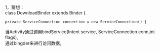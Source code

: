 1，猜想：      
 class DownloadBinder extends Binder {    


    private ServiceConnection connection = new ServiceConnection() {
当Activity通过调用bindService(Intent service, ServiceConnection conn,int flags),     
通过bingder来进行访问数据，
